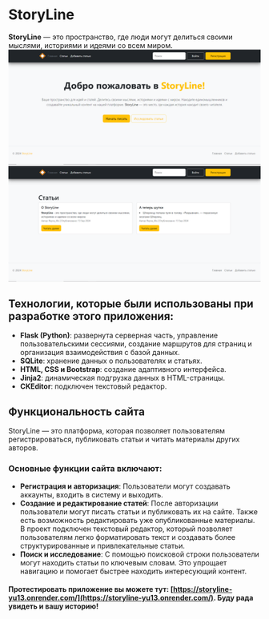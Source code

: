 # StoryLine

**StoryLine** — это пространство, где люди могут делиться своими мыслями, историями и идеями со всем миром.
![StoryLine Screenshot](./screenshot.png)
![StoryLine Screenshot](./screenshot2.png)

## Технологии, которые были использованы при разработке этого приложения:

- **Flask (Python)**: развернута серверная часть, управление пользовательскими сессиями, создание маршрутов для страниц и организация взаимодействия с базой данных.
- **SQLite**: хранение данных о пользователях и статьях.
- **HTML, CSS и Bootstrap**: создание адаптивного интерфейса.
- **Jinja2**: динамическая подгрузка данных в HTML-страницы.
- **CKEditor**: подключен текстовый редактор.

## Функциональность сайта

StoryLine — это платформа, которая позволяет пользователям регистрироваться, публиковать статьи и читать материалы других авторов.

### Основные функции сайта включают:

- **Регистрация и авторизация**: Пользователи могут создавать аккаунты, входить в систему и выходить.
- **Создание и редактирование статей**: После авторизации пользователи могут писать статьи и публиковать их на сайте. Также есть возможность редактировать уже опубликованные материалы. В проект подключен текстовый редактор, который позволяет пользователям легко форматировать текст и создавать более структурированные и привлекательные статьи.
- **Поиск и исследование**: С помощью поисковой строки пользователи могут находить статьи по ключевым словам. Это упрощает навигацию и помогает быстрее находить интересующий контент.

#### Протестировать приложение вы можете тут: [https://storyline-yu13.onrender.com/](https://storyline-yu13.onrender.com/). Буду рада увидеть и вашу историю!
